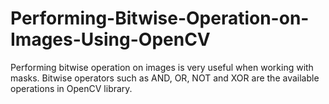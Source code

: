 # Performing-Bitwise-Operation-on-Images-Using-OpenCV
Performing bitwise operation on images is very useful when working with masks. Bitwise operators such as AND, OR, NOT and XOR are the available operations in OpenCV library. 
